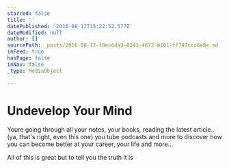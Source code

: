 ```yaml
---
starred: false
title: ''
datePublished: '2016-08-17T15:22:52.577Z'
dateModified: null
author: []
sourcePath: _posts/2016-08-17-f8ec6da3-8241-4672-b101-ff747ccc6e8e.md
inFeed: true
hasPage: false
inNav: false
_type: MediaObject

---
```

# Undevelop Your Mind

Youre going through all your notes, your books, reading the latest article..(ya, that's right, even this one) you tube podcasts and more to discover how you can become better at your career, your life and more...

All of this is great but to tell you the truth it is